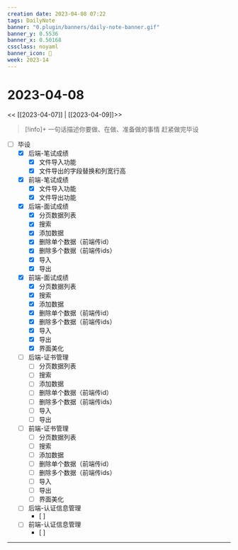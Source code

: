 ```yaml
---
creation date: 2023-04-08 07:22
tags: DailyNote
banner: "0.plugin/banners/daily-note-banner.gif"
banner_y: 0.5536
banner_x: 0.50168
cssclass: noyaml
banner_icon: 💌
week: 2023-14
---
```


# 2023-04-08

<< [[2023-04-07]] | [[2023-04-09]]>>


> [!info]+ 一句话描述你要做、在做、准备做的事情
> 赶紧做完毕设

- [ ] 毕设
	- [x] 后端-笔试成绩
		- [x] 文件导入功能
		- [x] 文件导出的字段替换和列宽行高
	- [x] 前端-笔试成绩
		- [x] 文件导入功能
		- [x] 文件导出功能
	- [x] 后端-面试成绩
		- [x] 分页数据列表
		- [x] 搜索
		- [x] 添加数据
		- [x] 删除单个数据（前端传id）
		- [x] 删除多个数据（前端传ids）
		- [x] 导入
		- [x] 导出
	- [x] 前端-面试成绩
		- [x] 分页数据列表
		- [x] 搜索
		- [x] 添加数据
		- [x] 删除单个数据（前端传id）
		- [x] 删除多个数据（前端传ids）
		- [x] 导入
		- [x] 导出
		- [x] 界面美化
	- [ ] 后端-证书管理
		- [ ] 分页数据列表
		- [ ] 搜索
		- [ ] 添加数据
		- [ ] 删除单个数据（前端传id）
		- [ ] 删除多个数据（前端传ids）
		- [ ] 导入
		- [ ] 导出
	- [ ] 前端-证书管理
		- [ ] 分页数据列表
		- [ ] 搜索
		- [ ] 添加数据
		- [ ] 删除单个数据（前端传id）
		- [ ] 删除多个数据（前端传ids）
		- [ ] 导入
		- [ ] 导出
		- [ ] 界面美化
	- [ ] 后端-认证信息管理
		- [ ] 
	- [ ] 前端-认证信息管理
		- [ ] 


---
